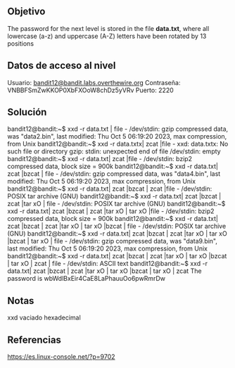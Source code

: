 ## Objetivo
The password for the next level is stored in the file **data.txt**, where all lowercase (a-z) and uppercase (A-Z) letters have been rotated by 13 positions
## Datos de acceso al nivel
Usuario: bandit12@bandit.labs.overthewire.org
Contraseña: VNBBFSmZwKKOP0XbFXOoW8chDz5yVRv
Puerto: 2220
## Solución
bandit12@bandit:~$ xxd -r data.txt | file -
/dev/stdin: gzip compressed data, was "data2.bin", last modified: Thu Oct  5 06:19:20 2023, max compression, from Unix
bandit12@bandit:~$ xxd -r data.txtx| zcat |file -
xxd: data.txtx: No such file or directory
gzip: stdin: unexpected end of file
/dev/stdin: empty
bandit12@bandit:~$ xxd -r data.txt| zcat |file -
/dev/stdin: bzip2 compressed data, block size = 900k
bandit12@bandit:~$ xxd -r data.txt| zcat |bzcat | file -
/dev/stdin: gzip compressed data, was "data4.bin", last modified: Thu Oct  5 06:19:20 2023, max compression, from Unix
bandit12@bandit:~$ xxd -r data.txt| zcat |bzcat | zcat |file -
/dev/stdin: POSIX tar archive (GNU)
bandit12@bandit:~$ xxd -r data.txt| zcat |bzcat | zcat |tar xO | file -
/dev/stdin: POSIX tar archive (GNU)
bandit12@bandit:~$ xxd -r data.txt| zcat |bzcat | zcat |tar xO | tar xO |file -
/dev/stdin: bzip2 compressed data, block size = 900k
bandit12@bandit:~$ xxd -r data.txt| zcat |bzcat | zcat |tar xO | tar xO |bzcat | file -
/dev/stdin: POSIX tar archive (GNU)
bandit12@bandit:~$ xxd -r data.txt| zcat |bzcat | zcat |tar xO | tar xO |bzcat | tar xO | file -
/dev/stdin: gzip compressed data, was "data9.bin", last modified: Thu Oct  5 06:19:20 2023, max compression, from Unix
bandit12@bandit:~$ xxd -r data.txt| zcat |bzcat | zcat |tar xO | tar xO |bzcat | tar xO | zcat | file -
/dev/stdin: ASCII text
bandit12@bandit:~$ xxd -r data.txt| zcat |bzcat | zcat |tar xO | tar xO |bzcat | tar xO |  zcat
The password is wbWdlBxEir4CaE8LaPhauuOo6pwRmrDw
## Notas
xxd vaciado hexadecimal
## Referencias 
https://es.linux-console.net/?p=9702
